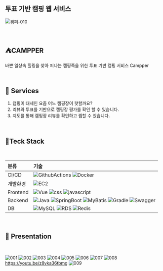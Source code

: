 ## 투표 기반 캠핑 웹 서비스 
![캠퍼-010](https://github.com/camping-us/.github/assets/62806067/5abe3b6c-0620-4883-8792-5cb7caf4161b)

<br/>

## ⛺CAMPPER

바쁜 일상속 힐링을 찾아 떠나는 캠핑족을 위한 투표 기반 캠핑 서비스 Campper

<br/>

## 🚀 Services

1. 캠핑이 대세인 요즘 어느 캠핑장이 핫할까요?
2. 리뷰와 투표를 기반으로 캠핑장 평가를 확인 할 수 있습니다.
3. 지도를 통해 캠핑장 리뷰를 확인하고 찜할 수 있습니다.

<br/>

## 🔧Teck Stack

<br/>

| 분류     | 기술                                                                                                                                                                                                                                                                                                                                                                                                                                                                                                                       |
| :------- | :------------------------------------------------------------------------------------------------------------------------------------------------------------------------------------------------------------------------------------------------------------------------------------------------------------------------------------------------------------------------------------------------------------------------------------------------------------------------------------------------------------------------- |
| CI/CD    | ![GithubActions](https://img.shields.io/badge/github%20actions-2088FF?style=for-the-badge&logo=githubactions&logoColor=white) ![Docker](https://img.shields.io/badge/docker-2496ED?style=for-the-badge&logo=docker&logoColor=white)                                                                                                                                                                                                                                                                                        |
| 개발환경 | ![EC2](https://img.shields.io/badge/ec2-FF9900?style=for-the-badge&logo=amazonec2&logoColor=white)                                                                                                                                                                                                                                                                                                                                                                                                                         |
| Frontend | ![Vue](https://img.shields.io/badge/Vue.js-35495E?style=for-the-badge&logo=vuedotjs&logoColor=4FC08D) ![css](https://img.shields.io/badge/CSS3-1572B6?style=for-the-badge&logo=css3&logoColor=white) ![javascript](https://img.shields.io/badge/JavaScript-F7DF1E?style=for-the-badge&logo=javascript&logoColor=black)                                                                                                                                                                                                     |
| Backend  | ![Java](https://img.shields.io/badge/java-007396?style=for-the-badge&logo=java&logoColor=white) ![SpringBoot](https://img.shields.io/badge/spring%20boot-6DB33F?style=for-the-badge&logo=springboot&logoColor=white) ![MyBatis](https://img.shields.io/badge/mybatis-000000?style=for-the-badge&logo=mybatis&logoColor=white) ![Gradle](https://img.shields.io/badge/gradle-02303A?style=for-the-badge&logo=gradle&logoColor=white) ![Swagger](https://img.shields.io/badge/swagger-gray?style=for-the-badge&logo=swagger) |
| DB       | ![MySQL](https://img.shields.io/badge/mysql-4479A1?style=for-the-badge&logo=mysql&logoColor=white) ![RDS](https://img.shields.io/badge/rds-527FFF?style=for-the-badge&logo=amazonrds&logoColor=white) ![Redis](https://img.shields.io/badge/Redis-DC382D?style=for-the-badge&logo=Redis&logoColor=white)                                                                                                                                                                                                                   |
</br>

## 📂 Presentation

</br>

![001](https://github.com/camping-us/.github/assets/62806067/ee328f29-01dd-4101-b4ce-c48318011a3d)
![002](https://github.com/camping-us/.github/assets/62806067/23f0ca5f-6c15-4682-807f-1c43147ee943)
![003](https://github.com/camping-us/.github/assets/62806067/92582d98-1360-419d-86dc-180f1821aeb4)
![004](https://github.com/camping-us/.github/assets/62806067/6eaf3a54-0333-4e72-9ed9-0bbfb7d70e23)
![005](https://github.com/camping-us/.github/assets/62806067/82edb41c-fbb4-40f8-a9a2-d7d57de3d079)
![006](https://github.com/camping-us/.github/assets/62806067/b52f2844-fed7-48d5-98ac-8763bfcc331b)
![007](https://github.com/camping-us/.github/assets/62806067/b81f5966-80ee-4add-a1e7-b3b6015aaeb4)
![008](https://github.com/camping-us/.github/assets/62806067/655fdd81-0319-46b3-a610-7a1cf8733ca5)https://youtu.be/z8vka36tbmg
![009](https://github.com/camping-us/.github/assets/62806067/55a12abe-42f7-46ea-bb5c-e27c2b06419f)


